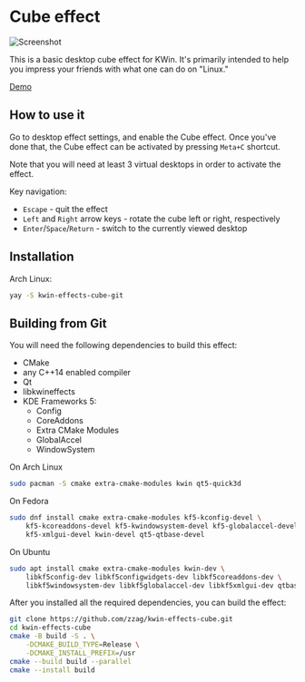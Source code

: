 # Cube effect

![Screenshot](data/screenshot.avif)

This is a basic desktop cube effect for KWin. It's primarily intended to help you
impress your friends with what one can do on "Linux."

[Demo](https://www.youtube.com/watch?v=s6ERnS_ciKc)


## How to use it

Go to desktop effect settings, and enable the Cube effect. Once you've done that,
the Cube effect can be activated by pressing `Meta+C` shortcut.

Note that you will need at least 3 virtual desktops in order to activate the effect.

Key navigation:

- `Escape` - quit the effect
- `Left` and `Right` arrow keys - rotate the cube left or right, respectively
- `Enter`/`Space`/`Return` - switch to the currently viewed desktop


## Installation

Arch Linux:

```sh
yay -S kwin-effects-cube-git
```


## Building from Git

You will need the following dependencies to build this effect:

* CMake
* any C++14 enabled compiler
* Qt
* libkwineffects
* KDE Frameworks 5:
    - Config
    - CoreAddons
    - Extra CMake Modules
    - GlobalAccel
    - WindowSystem

On Arch Linux

```sh
sudo pacman -S cmake extra-cmake-modules kwin qt5-quick3d
```

On Fedora

```sh
sudo dnf install cmake extra-cmake-modules kf5-kconfig-devel \
    kf5-kcoreaddons-devel kf5-kwindowsystem-devel kf5-globalaccel-devel \
    kf5-xmlgui-devel kwin-devel qt5-qtbase-devel
```

On Ubuntu

```sh
sudo apt install cmake extra-cmake-modules kwin-dev \
    libkf5config-dev libkf5configwidgets-dev libkf5coreaddons-dev \
    libkf5windowsystem-dev libkf5globalaccel-dev libkf5xmlgui-dev qtbase5-dev
```

After you installed all the required dependencies, you can build
the effect:

```sh
git clone https://github.com/zzag/kwin-effects-cube.git
cd kwin-effects-cube
cmake -B build -S . \
    -DCMAKE_BUILD_TYPE=Release \
    -DCMAKE_INSTALL_PREFIX=/usr
cmake --build build --parallel
cmake --install build
```
